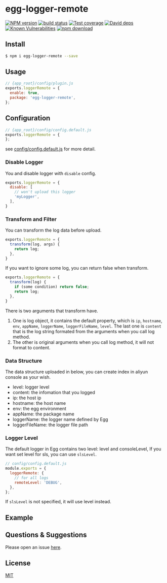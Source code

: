 # egg-logger-remote

[![NPM version][npm-image]][npm-url]
[![build status][travis-image]][travis-url]
[![Test coverage][codecov-image]][codecov-url]
[![David deps][david-image]][david-url]
[![Known Vulnerabilities][snyk-image]][snyk-url]
[![npm download][download-image]][download-url]

[npm-image]: https://img.shields.io/npm/v/egg-logger-remote.svg?style=flat-square
[npm-url]: https://npmjs.org/package/egg-logger-remote
[travis-image]: https://img.shields.io/travis/eggjs/egg-logger-remote.svg?style=flat-square
[travis-url]: https://travis-ci.org/eggjs/egg-logger-remote
[codecov-image]: https://img.shields.io/codecov/c/github/eggjs/egg-logger-remote.svg?style=flat-square
[codecov-url]: https://codecov.io/github/eggjs/egg-logger-remote?branch=master
[david-image]: https://img.shields.io/david/eggjs/egg-logger-remote.svg?style=flat-square
[david-url]: https://david-dm.org/eggjs/egg-logger-remote
[snyk-image]: https://snyk.io/test/npm/egg-logger-remote/badge.svg?style=flat-square
[snyk-url]: https://snyk.io/test/npm/egg-logger-remote
[download-image]: https://img.shields.io/npm/dm/egg-logger-remote.svg?style=flat-square
[download-url]: https://npmjs.org/package/egg-logger-remote

<!--
Description here.
-->

## Install

```bash
$ npm i egg-logger-remote --save
```

## Usage

```js
// {app_root}/config/plugin.js
exports.loggerRemote = {
  enable: true,
  package: 'egg-logger-remote',
};
```

## Configuration

```js
// {app_root}/config/config.default.js
exports.loggerRemote = {
};
```

see [config/config.default.js](config/config.default.js) for more detail.

### Disable Logger

You and disable logger with `disable` config.

```js
exports.loggerRemote = {
  disable: [
    // won't upload this logger
    'myLogger',
  ],
}
```

### Transform and Filter

You can transform the log data before upload.

```js
exports.loggerRemote = {
  transform(log, args) {
    return log;
  },
}
```

If you want to ignore some log, you can return false when transform.

```js
exports.loggerRemote = {
  transform(log) {
    if (some condition) return false;
    return log;
  },
}
```
There is two arguments that transform have.

1. One is log object, it contains the default property, which is `ip`, `hostname`, `env`, `appName`, `loggerName`, `loggerFileName`, `level`. The last one is `content` that is the log string formated from the arguments when you call log method.
1. The other is original arguments when you call log method, it will not format to content.

### Data Structure

The data structure uploaded in below, you can create index in aliyun console as your wish.

- level: logger level
- content: the infomation that you logged
- ip: the host ip
- hostname: the host name
- env: the egg environment
- appName: the package name
- loggerName: the logger name defined by Egg
- loggerFileName: the logger file path

### Logger Level

The default logger in Egg contains two level: level and consoleLevel, If you want set level for sls, you can use `slsLevel`.

```js
// config/config.default.js
module.exports = {
  loggerRemote: {
    // for all logs
    remoteLevel: 'DEBUG',
  },
};
```

If `slsLevel` is not specified, it will use level instead.
## Example

<!-- example here -->

## Questions & Suggestions

Please open an issue [here](https://github.com/eggjs/egg/issues).

## License

[MIT](LICENSE)
